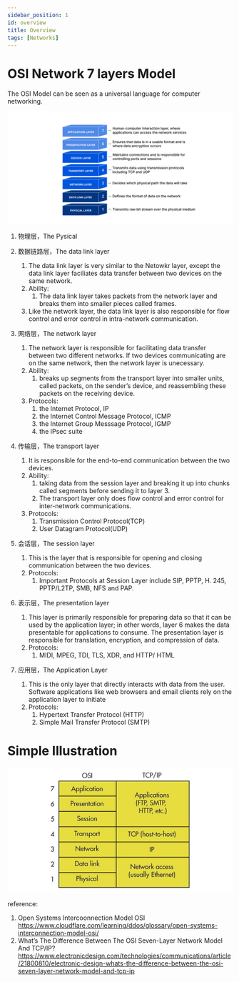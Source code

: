 ```yaml
---
sidebar_position: 1
id: overview
title: Overview
tags: [Networks]
---
```


# OSI Network 7 layers Model

The OSI Model can be seen as a universal language for computer networking. 

![OSI Model 7 layers - physical, data link, network, transport, session, presentation, application](./240414-00-overview.assets/osi_model_7_layers.png)



1. 物理层，The Pysical

2. 数据链路层，The data link layer
   1. The data link layer is very similar to the Netowkr layer, except the data link layer faciliates data transfer between two devices on the same network.
   2. Ability:
      1. The data link layer takes packets from the network layer and breaks them into smaller pieces called frames.
   3. Like the network layer, the data link layer is also responsible for flow control and error control in intra-network communication.

3. 网络层，The network layer
   1. The network layer is responsible for facilitating data transfer between two different networks. If two devices communicating are on the same network, then the network layer is unecessary.
   2. Ability:
      1. breaks up segments from the transport layer into smaller units, called packets, on the sender’s device, and reassembling these packets on the receiving device.
   3. Protocols:
      1. the Internet Protocol, IP
      2. the Internet Control Message Protocol, ICMP
      3. the Internet Group Messsage Protocol, IGMP
      4. the IPsec suite
4. 传输层，The transport layer
   1. It is responsible for the end-to-end communication between the two devices.
   2. Ability:
      1. taking data from the session layer and breaking it up into chunks called segments before sending it to layer 3. 
      2. The transport layer only does flow control and error control for inter-network communications.
   3. Protocols:
      1. Transmission Control Protocol(TCP)
      2.  User Datagram Protocol(UDP)
5. 会话层，The session layer
   1. This is the layer that is responsible for opening and closing communication between the two devices.
   2. Protocols:
      1. Important Protocols at Session Layer include SIP, PPTP, H. 245, PPTP/L2TP, SMB, NFS and PAP.

5. 表示层，The presentation layer
   1. This layer is primarily responsible for preparing data so that it can be used by the application layer; in other words, layer 6 makes the data presentable for applications to consume. The presentation layer is responsible for translation, encryption, and compression of data.
   2. Protocols:
      1. MIDI, MPEG, TDI, TLS, XDR, and HTTP/ HTML
6. 应用层，The Application Layer
   1. This is the only layer that directly interacts with data from the user. Software applications like web browsers and email clients rely on the application layer to initiate
   2. Protocols:
      1. Hypertext Transfer Protocol (HTTP)
      2. Simple Mail Transfer Protocol (SMTP)





# Simple Illustration

![2. The seven layers of the OSI model somewhat correspond with the four layers that make up the TCP/IP protocol.](./240414-00-overview.assets/electronicdesign_com_sites_electronicdesign.com_files_uploads_2013_09_0913_WTD_osi_F2.jpeg)



reference:

1. Open Systems Intercoonnection Model OSI https://www.cloudflare.com/learning/ddos/glossary/open-systems-interconnection-model-osi/
2. What’s The Difference Between The OSI Seven-Layer Network Model And TCP/IP? https://www.electronicdesign.com/technologies/communications/article/21800810/electronic-design-whats-the-difference-between-the-osi-seven-layer-network-model-and-tcp-ip
